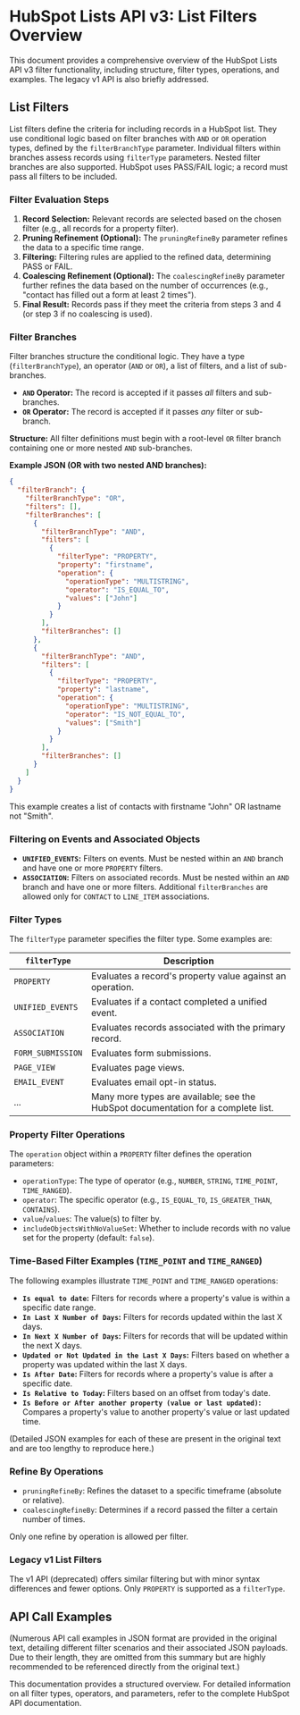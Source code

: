 # HubSpot Lists API v3: List Filters Overview

This document provides a comprehensive overview of the HubSpot Lists API v3 filter functionality, including structure, filter types, operations, and examples.  The legacy v1 API is also briefly addressed.

## List Filters

List filters define the criteria for including records in a HubSpot list.  They use conditional logic based on filter branches with `AND` or `OR` operation types, defined by the `filterBranchType` parameter.  Individual filters within branches assess records using `filterType` parameters.  Nested filter branches are also supported.  HubSpot uses PASS/FAIL logic; a record must pass all filters to be included.

### Filter Evaluation Steps

1. **Record Selection:** Relevant records are selected based on the chosen filter (e.g., all records for a property filter).
2. **Pruning Refinement (Optional):** The `pruningRefineBy` parameter refines the data to a specific time range.
3. **Filtering:** Filtering rules are applied to the refined data, determining PASS or FAIL.
4. **Coalescing Refinement (Optional):** The `coalescingRefineBy` parameter further refines the data based on the number of occurrences (e.g., "contact has filled out a form at least 2 times").
5. **Final Result:**  Records pass if they meet the criteria from steps 3 and 4 (or step 3 if no coalescing is used).

### Filter Branches

Filter branches structure the conditional logic. They have a type (`filterBranchType`), an operator (`AND` or `OR`), a list of filters, and a list of sub-branches.

* **`AND` Operator:** The record is accepted if it passes *all* filters and sub-branches.
* **`OR` Operator:** The record is accepted if it passes *any* filter or sub-branch.

**Structure:** All filter definitions must begin with a root-level `OR` filter branch containing one or more nested `AND` sub-branches.

**Example JSON (OR with two nested AND branches):**

```json
{
  "filterBranch": {
    "filterBranchType": "OR",
    "filters": [],
    "filterBranches": [
      {
        "filterBranchType": "AND",
        "filters": [
          {
            "filterType": "PROPERTY",
            "property": "firstname",
            "operation": {
              "operationType": "MULTISTRING",
              "operator": "IS_EQUAL_TO",
              "values": ["John"]
            }
          }
        ],
        "filterBranches": []
      },
      {
        "filterBranchType": "AND",
        "filters": [
          {
            "filterType": "PROPERTY",
            "property": "lastname",
            "operation": {
              "operationType": "MULTISTRING",
              "operator": "IS_NOT_EQUAL_TO",
              "values": ["Smith"]
            }
          }
        ],
        "filterBranches": []
      }
    ]
  }
}
```

This example creates a list of contacts with firstname "John" OR lastname not "Smith".


### Filtering on Events and Associated Objects

* **`UNIFIED_EVENTS`:** Filters on events.  Must be nested within an `AND` branch and have one or more `PROPERTY` filters.
* **`ASSOCIATION`:** Filters on associated records.  Must be nested within an `AND` branch and have one or more filters.  Additional `filterBranches` are allowed only for `CONTACT` to `LINE_ITEM` associations.


### Filter Types

The `filterType` parameter specifies the filter type.  Some examples are:

| `filterType`           | Description                                                                     |
|------------------------|---------------------------------------------------------------------------------|
| `PROPERTY`             | Evaluates a record's property value against an operation.                       |
| `UNIFIED_EVENTS`       | Evaluates if a contact completed a unified event.                               |
| `ASSOCIATION`          | Evaluates records associated with the primary record.                            |
| `FORM_SUBMISSION`      | Evaluates form submissions.                                                       |
| `PAGE_VIEW`            | Evaluates page views.                                                            |
| `EMAIL_EVENT`          | Evaluates email opt-in status.                                                  |
| ...                     | Many more types are available; see the HubSpot documentation for a complete list. |


### Property Filter Operations

The `operation` object within a `PROPERTY` filter defines the operation parameters:

* `operationType`: The type of operator (e.g., `NUMBER`, `STRING`, `TIME_POINT`, `TIME_RANGED`).
* `operator`: The specific operator (e.g., `IS_EQUAL_TO`, `IS_GREATER_THAN`, `CONTAINS`).
* `value`/`values`: The value(s) to filter by.
* `includeObjectsWithNoValueSet`:  Whether to include records with no value set for the property (default: `false`).

### Time-Based Filter Examples (`TIME_POINT` and `TIME_RANGED`)

The following examples illustrate `TIME_POINT` and `TIME_RANGED` operations:

* **`Is equal to date`:**  Filters for records where a property's value is within a specific date range.
* **`In Last X Number of Days`:**  Filters for records updated within the last X days.
* **`In Next X Number of Days`:** Filters for records that will be updated within the next X days.
* **`Updated or Not Updated in the Last X Days`:** Filters based on whether a property was updated within the last X days.
* **`Is After Date`:** Filters for records where a property's value is after a specific date.
* **`Is Relative to Today`:** Filters based on an offset from today's date.
* **`Is Before or After another property (value or last updated)`:** Compares a property's value to another property's value or last updated time.

(Detailed JSON examples for each of these are present in the original text and are too lengthy to reproduce here.)

### Refine By Operations

* `pruningRefineBy`: Refines the dataset to a specific timeframe (absolute or relative).
* `coalescingRefineBy`: Determines if a record passed the filter a certain number of times.

Only one refine by operation is allowed per filter.


### Legacy v1 List Filters

The v1 API (deprecated) offers similar filtering but with minor syntax differences and fewer options.  Only `PROPERTY` is supported as a `filterType`.


## API Call Examples

(Numerous API call examples in JSON format are provided in the original text, detailing different filter scenarios and their associated JSON payloads. Due to their length, they are omitted from this summary but are highly recommended to be referenced directly from the original text.)


This documentation provides a structured overview. For detailed information on all filter types, operators, and parameters, refer to the complete HubSpot API documentation.
